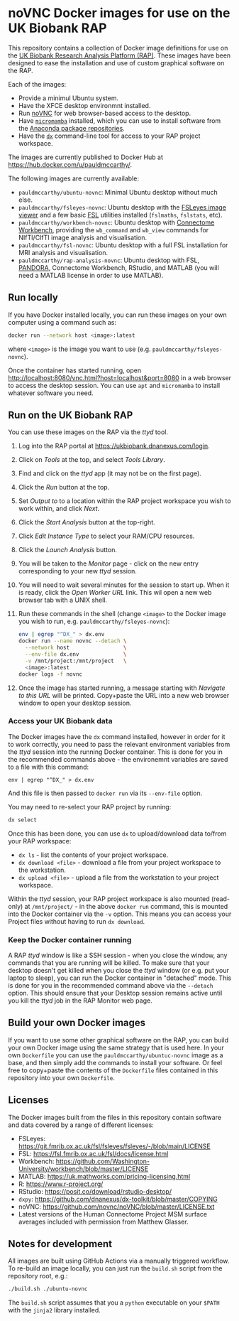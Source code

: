 # noVNC Docker images for use on the UK Biobank RAP

This repository contains a collection of Docker image definitions for use on the [UK Biobank Research Analysis Platform (RAP)](https://www.ukbiobank.ac.uk/use-our-data/research-analysis-platform/). These images have been designed to ease the installation and use of custom graphical software on the RAP.

Each of the images:

 - Provide a minimul Ubuntu system.
 - Have the XFCE desktop environmnt installed.
 - Run [noVNC](https://github.com/novnc/noVNC/) for web browser-based access to the desktop.
 - Have [`micromamba`](https://mamba.readthedocs.io/en/latest/user_guide/micromamba.html) installed, which you can use to install software from the [Anaconda package repositories](https://anaconda.org/).
 - Have the [`dx`](https://documentation.dnanexus.com/user/helpstrings-of-sdk-command-line-utilities) command-line tool for access to your RAP project workspace.

The images are currently published to Docker Hub at <https://hub.docker.com/u/pauldmccarthy/>.

The following images are currently available:
 - `pauldmccarthy/ubuntu-novnc`: Minimal Ubuntu desktop without much else.
 - `pauldmccarthy/fsleyes-novnc`: Ubuntu desktop with the [FSLeyes image viewer](https://fsl.fmrib.ox.ac.uk/fsl/docs/utilities/fsleyes.html) and a few basic [FSL](https://fsl.fmrib.ox.ac.uk/fsl/docs/) utilities installed (`fslmaths`, `fslstats`, etc).
 - `pauldmccarthy/workbench-novnc`: Ubuntu desktop with [Connectome Workbench](https://humanconnectome.org/software/connectome-workbench), providing the `wb_command` and `wb_view` commands for NIfTI/CIfTI image analysis and visualisation.
 - `pauldmccarthy/fsl-novnc`: Ubuntu desktop with a full FSL installation for MRI analysis and visualisation.
 - `pauldmccarthy/rap-analysis-novnc`: Ubuntu desktop with FSL, [PANDORA](https://biobank.ndph.ox.ac.uk/ukb/label.cgi?id=539), Connectome Workbench, RStudio, and MATLAB (you will need a MATLAB license in order to use MATLAB).


## Run locally

If you have Docker installed locally, you can run these images on your own computer using a command such as:

```bash
docker run --network host <image>:latest
```

where `<image>` is the image you want to use (e.g. `pauldmccarthy/fsleyes-novnc`).

Once the container has started running, open <http://localhost:8080/vnc.html?host=localhost&port=8080> in a web browser to access the desktop session. You can use `apt` and `micromamba` to install whatever software you need.


## Run on the UK Biobank RAP

You can use these images on the RAP via the _ttyd_ tool.

1.  Log into the RAP portal at <https://ukbiobank.dnanexus.com/login>.

2.  Click on _Tools_  at the top, and select _Tools Library_.

3.  Find and click on the _ttyd_ app (it may not be on the first page).

4.  Click the  _Run_ button at the top.

5.  Set _Output to_ to a location within the RAP project workspace you wish to work within, and click _Next_.

6.  Click the _Start Analysis_ button at the top-right.

7.  Click _Edit Instance Type_ to select your RAM/CPU resources.

8.  Click the _Launch Analysis_ button.

9.  You will be taken to the _Monitor_ page - click on the new entry corresponding to your new _ttyd_ session.

10. You will need to wait several minutes for the session to start up. When it is ready, click the _Open Worker URL_ link. This wil open a new web browser tab with a UNIX shell.

11. Run these commands in the shell (change `<image>` to the Docker image you wish to run, e.g. `pauldmccarthy/fsleyes-novnc`):
    ```bash
    env | egrep "^DX_" > dx.env
    docker run --name novnc --detach \
      --network host                 \
      --env-file dx.env              \
      -v /mnt/project:/mnt/project   \
      <image>:latest
    docker logs -f novnc
    ```

12. Once the image has started running, a message starting with _Navigate to this URL_ will be printed. Copy+paste the URL into a new web browser window to open your desktop session.


### Access your UK Biobank data

The Docker images have the `dx` command installed, however in order for it to work correctly, you need to pass the relevant environment variables from the _ttyd_ session into the running Docker container.  This is done for you in the recommended commands above - the environemnt variables are saved to a file with this command:

```
env | egrep "^DX_" > dx.env
```

And this file is then passed to `docker run` via its `--env-file` option.

You may need to re-select your RAP project by running:

```bash
dx select
```

Once this has been done, you can use `dx` to upload/download data to/from your RAP workspace:

 - `dx ls` - list the contents of your project workspace.
 - `dx download <file>` - download a file from your project workspace to the workstation.
 - `dx upload <file>` - upload a file from the workstation to your project workspace.

Within the _ttyd_ session, your RAP project workspace is also mounted (read-only) at `/mnt/project/` - in the above `docker run` command, this is mounted into the Docker container via the `-v` option. This means you can access your Project files without having to run `dx download`.


### Keep the Docker container running

A RAP _ttyd_ window is like a SSH session - when you close the window, any commands that you are running will be killed. To make sure that your desktop doesn't get killed when you close the _ttyd_ window (or e.g. put your laptop to sleep), you can run the Docker container in "detached" mode. This is done for you in the recommended command above via the `--detach` option. This should ensure that your Desktop session remains active until you kill the _ttyd_ job in the RAP Monitor web page.


## Build your own Docker images


If you want to use some other graphical software on the RAP, you can build your own Docker image using the same strategy that is used here. In your own `Dockerfile` you can use the `pauldmccarthy/ubuntuc-novnc` image as a base, and then simply add the commands to install your software. Or feel free to copy+paste the contents of the `Dockerfile` files contained in this repository into your own `Dockerfile`.


## Licenses


The Docker images built from the files in this repository contain software and data covered by a range of different licenses:

 - FSLeyes: <https://git.fmrib.ox.ac.uk/fsl/fsleyes/fsleyes/-/blob/main/LICENSE>
 - FSL: <https://fsl.fmrib.ox.ac.uk/fsl/docs/license.html>
 - Workbench: <https://github.com/Washington-University/workbench/blob/master/LICENSE>
 - MATLAB: <https://uk.mathworks.com/pricing-licensing.html>
 - R: <https://www.r-project.org/>
 - RStudio: <https://posit.co/download/rstudio-desktop/>
 - `dxpy`: <https://github.com/dnanexus/dx-toolkit/blob/master/COPYING>
 - noVNC: <https://github.com/novnc/noVNC/blob/master/LICENSE.txt>
 - Latest versions of the Human Connectome Project MSM surface averages included with permission from Matthew Glasser.


## Notes for development

All images are built using GitHub Actions via a manually triggered workflow.
To re-build an image locally, you can just run the `build.sh` script from the repository root, e.g.:

```bash
./build.sh ./ubuntu-novnc
```

The `build.sh` script assumes that you a `python` executable on your `$PATH` with the `jinja2` library installed.

